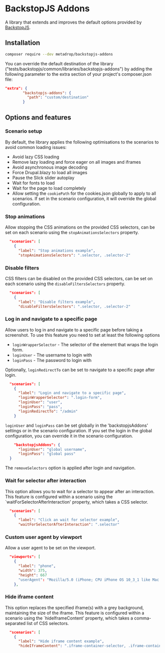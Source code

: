 # BackstopJS Addons
A library that extends and improves the default options provided by [BackstopJS](https://github.com/garris/BackstopJS).

## Installation

```bash
composer require --dev metadrop/backstopjs-addons
```

You can override the default destination of the library ("tests/backstopjs/common/libraries/backstopjs-addons") by adding the following parameter to the extra section
of your project's composer.json file:

```json
"extra": {
        "backstopjs-addons": {
          "path": "custom/destination"  
        }
``` 

## Options and features

### Scenario setup
By default, the library applies the following optimisations to the scenarios to avoid common loading issues:
- Avoid lazy CSS loading
- Remove lazy loading and force eager on all images and iframes
- Avoid asynchronous image decoding
- Force Drupal.blazy to load all images
- Pause the Slick slider autoplay
- Wait for fonts to load
- Wait for the page to load completely
- Allow setting the `cookiePath` for the cookies.json globally to apply to all scenarios. If set in the scenario configuration, it will override the global configuration.

### Stop animations
Allow stopping the CSS animations on the provided CSS selectors, can be set on each scenario using the `stopAnimationsSelectors` property.

```json
  "scenarios": [
    {
      "label": "Stop animations example",
      "stopAnimationsSelectors": ".selector, .selector-2"
```

### Disable filters
CSS filters can be disabled on the provided CSS selectors, can be set on each scenario using the `disableFiltersSelectors` property.

```json
  "scenarios": [
    {
      "label": "Disable filters example",
      "disableFiltersSelectors": ".selector, .selector-2"
```

### Log in and navigate to a specific page
Allow users to log in and navigate to a specific page before taking a screenshot. To use this feature you need to set at least the following options
- `loginWrapperSelector` - The selector of the element that wraps the login form.
- `loginUser` - The username to login with
- `loginPass` - The password to login with

Optionally, `loginRedirectTo` can be set to navigate to a specific page after login.

```json
  "scenarios": [
    {
      "label": "Login and navigate to a specific page",
      "loginWrapperSelector": ".login-form",
      "loginUser": "user",
      "loginPass": "pass",
      "loginRedirectTo": "/admin"
    }
```

`loginUser` and `loginPass` can be set globally in the 'backstopjsAddons' settings or in the scenario configuration. If you set the login in the global configuration, you can override it in the scenario configuration.

```json
    "backstopjsAddons": {
      "loginUser": "global username",
      "loginPass": "global pass"
  }
```

The `removeSelectors` option is applied after login and navigation.

### Wait for selector after interaction
This option allows you to wait for a selector to appear after an interaction. This feature is configured within a scenario using the `waitForSelectorAfterInteraction' property, which takes a CSS selector.

```json
  "scenarios": [
    {
      "label": "Click an wait for selector example",
      "waitForSelectorAfterInteraction": ".selector"
```

### Custom user agent by viewport
Allow a user agent to be set on the viewport.

```json
  "viewports": [
    {
      "label": "phone",
      "width": 375,
      "height": 667
      "userAgent": "Mozilla/5.0 (iPhone; CPU iPhone OS 10_3_1 like Mac OS X) AppleWebKit/603.1.30 (KHTML, like Gecko) Version/10.0 Mobile/14E304 Safari/602.1"
    },
```

### Hide iframe content
This option replaces the specified iframe(s) with a grey background, maintaining the size of the iframe. This feature is configured within a scenario using the `hideIframeContent' property, which takes a comma-separated list of CSS selectors.

```json
  "scenarios": [
    {
      "label": "Hide iframe content example",
      "hideIframeContent": ".iframe-container-selector, .iframe-container-selector-2"
```
